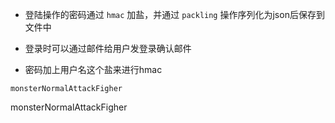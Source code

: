 + 登陆操作的密码通过 `hmac` 加盐，并通过 `packling` 操作序列化为json后保存到文件中
+ 登录时可以通过邮件给用户发登录确认邮件

+ 密码加上用户名这个盐来进行hmac			

```
monsterNormalAttackFigher
```

monsterNormalAttackFigher